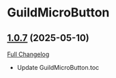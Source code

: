 # GuildMicroButton

## [1.0.7](https://github.com/Frechsack/WoW-Guild-Micro-Button/tree/1.0.7) (2025-05-10)
[Full Changelog](https://github.com/Frechsack/WoW-Guild-Micro-Button/compare/1.0.6...1.0.7) 

- Update GuildMicroButton.toc  